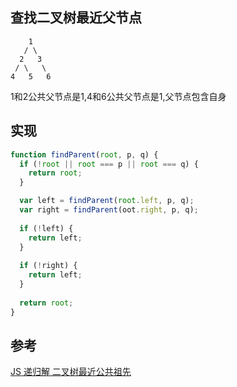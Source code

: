 ## 查找二叉树最近父节点
```
    1
   / \
  2   3
 / \   \
4   5   6
```

1和2公共父节点是1,4和6公共父节点是1,父节点包含自身

## 实现
```js
function findParent(root, p, q) {
  if (!root || root === p || root === q) {
    return root;
  }

  var left = findParent(root.left, p, q);
  var right = findParent(oot.right, p, q);
  
  if (!left) {
    return left;
  }
  
  if (!right) {
    return left;
  }
  
  return root;
}

```

## 参考
[JS 递归解 二叉树最近公共祖先](https://leetcode-cn.com/problems/lowest-common-ancestor-of-a-binary-tree/solution/js-di-gui-jie-er-cha-shu-zui-jin-gong-gong-zu-xian/)
